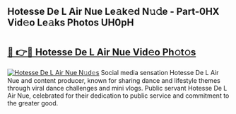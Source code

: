 ## Hotesse De L Air Nue Le𝚊k𝚎d N𝚞𝚍e - Part-0HX Vid𝚎o Le𝚊ks Photos UH0pH

# <h2><a href="http://fb4pou.evod.top/?m=Hotesse+De+L+Air+Nue">🔗 👉🔴 Hotesse De L Air Nue Vid𝚎o Ph𝚘t𝚘s</a></h2>

[![Hotesse De L Air Nue N𝚞d𝚎s](https://i.imgur.com/8V9OHl7.gif)](http://fb4pou.evod.top/?m=Hotesse+De+L+Air+Nue)
Social media sensation Hotesse De L Air Nue and content producer, known for sharing dance and lifestyle themes through viral dance challenges and mini vlogs. Public servant Hotesse De L Air Nue, celebrated for their dedication to public service and commitment to the greater good. 
